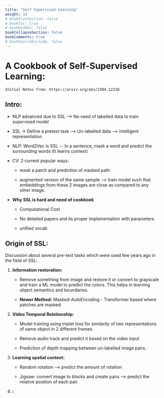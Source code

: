 ```yaml
---
title: "Self Supervised Learning"
weight: 10
# bookFlatSection: false
# bookToc: true
# bookHidden: false
bookCollapseSection: false
bookComments: true
# bookSearchExclude: false
---
```


# A Cookbook of Self-Supervised Learning:

```
Initial Notes from: https://arxiv.org/abs/2304.12210
```

## Intro:

- NLP advanced due to SSL --> No need of labelled data to train supervised model

- SSL -> Define a pretext task --> Un-labelled data --> intelligent representation

- NLP: Word2Vec is SSL -- In a sentence, mask a word and predict the surrounding words (It learns context)

- CV: 2 current popular ways: 
  
  - mask a patch and prediction of masked path 
  
  - augmented version of the same sample --> train model such that embeddings from these 2 images are close as compared to any other image. 

- **Why SSL is hard and need of cookbook**
  
  - Computational Cost
  
  - No detailed papers and its proper implementation with parameters 
  
  - unified vocab 

## Origin of SSL:

Discussion about several pre-text tasks which were used few years ago in the field of SSL: 

1. **Information restoration:**  
   
   - Remove something from image and restore it or convert to grayscale and train a ML model to predict the colors. This helps in learning object semantics and boundaries. 
   
   - **Newer Method:** Masked-AutoEncoding - Transformer based where patches are masked

2. **Video Temporal Relationship:** 
   
   - Model training using triplet loss for similarity of two representations of same object in 2 different frames. 
   
   - Remove audio track and predict it based on the video input
   
   - Prediction of depth mapping between un-labelled image pairs. 

3. **Learning spatial context:**
   
   - Random rotation --> predict the amount of rotation
   
   - Jigsaw: convert image to blocks and create pairs --> predict the relative position of each pair. 

4. **:**
